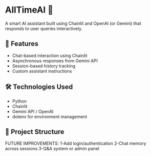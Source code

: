 # AllTimeAI 🤖

A smart AI assistant built using Chainlit and OpenAI (or Gemini) that responds to user queries interactively.

## 🚀 Features
- Chat-based interaction using Chainlit
- Asynchronous responses from Gemini API
- Session-based history tracking
- Custom assistant instructions

## 🛠️ Technologies Used
- Python
- Chainlit
- Gemini API / OpenAI
- dotenv for environment management

## 📂 Project Structure

FUTURE IMPROVEMENTS:
1-Add login/authentication
2-Chat memory across sessions
3-Q&A system or admin panel

